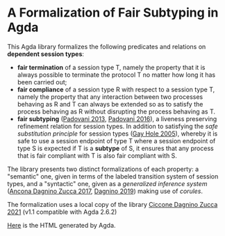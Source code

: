 # A Formalization of Fair Subtyping in Agda

This Agda library formalizes the following predicates and relations
on **dependent session types**:

* **fair termination** of a session type T, namely the property that
  it is always possible to terminate the protocol T no matter how
  long it has been carried out;
* **fair compliance** of a session type R with respect to a session
  type T, namely the property that any interaction between two
  processes behaving as R and T can always be extended so as to
  satisfy the process behaving as R without disrupting the process
  behaving as T.
* **fair subtyping** ([Padovani 2013], [Padovani 2016]), a liveness
  preserving refinement relation for session types. In addition to
  satisfying the *safe substitution principle* for session types
  ([Gay Hole 2005]), whereby it is safe to use a session endpoint of
  type T where a session endpoint of type S is expected if T is a
  **subtype** of S, it ensures that any process that is fair
  compliant with T is also fair compliant with S.

The library presents two distinct formalizations of each property: a
"semantic" one, given in terms of the labeled transition system of
session types, and a "syntactic" one, given as a *generalized
inference system* ([Ancona Dagnino Zucca 2017], [Dagnino 2019]) making
use of *corules*.

The formalization uses a local copy of the library [Ciccone Dagnino Zucca 2021] 
(v1.1 compatible with Agda 2.6.2)

[Here](https://boystrange.github.io/FairSubtypingAgda/Main.html) is
the HTML generated by Agda.

[Gay Hole 2005]: http://dx.doi.org/10.1007/s00236-005-0177-z
[Ancona Dagnino Zucca 2017]: http://dx.doi.org/10.1007/978-3-662-54434-1\_2
[Dagnino 2019]: http://dx.doi.org/10.23638/LMCS-15(1:26)2019
[Padovani 2013]: http://dx.doi.org/10.1007/978-3-642-39212-2\_34
[Padovani 2016]: http://dx.doi.org/10.1017/S096012951400022X
[Ciccone Dagnino Zucca 2021]: https://github.com/LcicC/inference-systems-agda

